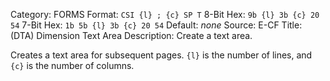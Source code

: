 Category: FORMS
Format: `CSI {l} ; {c} SP T`
8-Bit Hex: `9b {l} 3b {c} 20 54`
7-Bit Hex: `1b 5b {l} 3b {c} 20 54`
Default: *none*
Source: E-CF
Title: (DTA) Dimension Text Area
Description: Create a text area.

Creates a text area for subsequent pages. `{l}` is the number of lines, and `{c}` is the number of columns.
